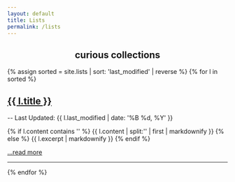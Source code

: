 ```yaml
---
layout: default
title: Lists
permalink: /lists
---
```

<h2 style="text-align: center">curious collections</h2>

{% assign sorted = site.lists | sort: 'last_modified' | reverse %}
{% for l in sorted %}
<div class="index_item_title">
<h2 class="no_break_title inline"><a href="{{ l.url }}">{{ l.title }}</a></h2>
<div class="metadata inline">-- Last Updated: {{ l.last_modified | date: '%B %d, %Y' }}</div>
</div>

{% if l.content contains '<!--more-->' %}
{{ l.content | split:'<!--more-->' | first | markdownify }}
{% else %}
{{ l.excerpt | markdownify }}
{% endif %}

<a href="{{ l.url }}">…read more</a>
<hr>
{% endfor %}
